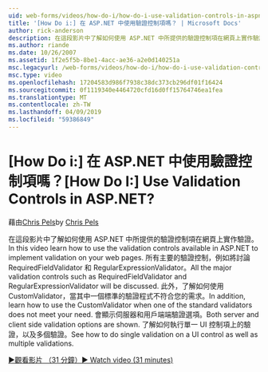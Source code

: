 ```yaml
---
uid: web-forms/videos/how-do-i/how-do-i-use-validation-controls-in-aspnet
title: '[How Do i:] 在 ASP.NET 中使用驗證控制項嗎？ | Microsoft Docs'
author: rick-anderson
description: 在這段影片中了解如何使用 ASP.NET 中所提供的驗證控制項在網頁上實作驗證。 所有主要的驗證控制項這類...
ms.author: riande
ms.date: 10/26/2007
ms.assetid: 1f2e5f5b-8be1-4acc-ae36-a2e0d140251a
msc.legacyurl: /web-forms/videos/how-do-i/how-do-i-use-validation-controls-in-aspnet
msc.type: video
ms.openlocfilehash: 17204583d986f7938c38dc373cb296df01f16424
ms.sourcegitcommit: 0f1119340e4464720cfd16d0ff15764746ea1fea
ms.translationtype: MT
ms.contentlocale: zh-TW
ms.lasthandoff: 04/09/2019
ms.locfileid: "59386849"
---
```

# <a name="how-do-i--use-validation-controls-in-aspnet"></a><span data-ttu-id="b8b5a-105">[How Do i:] 在 ASP.NET 中使用驗證控制項嗎？</span><span class="sxs-lookup"><span data-stu-id="b8b5a-105">[How Do I:]  Use Validation Controls in ASP.NET?</span></span>

<span data-ttu-id="b8b5a-106">藉由[Chris Pels](https://twitter.com/chrispels)</span><span class="sxs-lookup"><span data-stu-id="b8b5a-106">by [Chris Pels](https://twitter.com/chrispels)</span></span>

<span data-ttu-id="b8b5a-107">在這段影片中了解如何使用 ASP.NET 中所提供的驗證控制項在網頁上實作驗證。</span><span class="sxs-lookup"><span data-stu-id="b8b5a-107">In this video learn how to use the validation controls available in ASP.NET to implement validation on your web pages.</span></span> <span data-ttu-id="b8b5a-108">所有主要的驗證控制，例如將討論 RequiredFieldValidator 和 RegularExpressionValidator。</span><span class="sxs-lookup"><span data-stu-id="b8b5a-108">All the major validation controls such as RequiredFieldValidator and RegularExpressionValidator will be discussed.</span></span> <span data-ttu-id="b8b5a-109">此外，了解如何使用 CustomValidator，當其中一個標準的驗證程式不符合您的需求。</span><span class="sxs-lookup"><span data-stu-id="b8b5a-109">In addition, learn how to use the CustomValidator when one of the standard validators does not meet your need.</span></span> <span data-ttu-id="b8b5a-110">會顯示伺服器和用戶端端驗證選項。</span><span class="sxs-lookup"><span data-stu-id="b8b5a-110">Both server and client side validation options are shown.</span></span> <span data-ttu-id="b8b5a-111">了解如何執行單一 UI 控制項上的驗證，以及多個驗證。</span><span class="sxs-lookup"><span data-stu-id="b8b5a-111">See how to do single validation on a UI control as well as multiple validations.</span></span>

[<span data-ttu-id="b8b5a-112">&#9654;觀看影片 （31 分鐘）</span><span class="sxs-lookup"><span data-stu-id="b8b5a-112">&#9654; Watch video (31 minutes)</span></span>](https://channel9.msdn.com/Blogs/ASP-NET-Site-Videos/how-do-i-use-validation-controls-in-aspnet)
